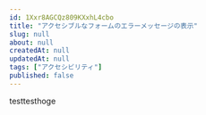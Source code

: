 ```yaml
---
id: 1Xxr8AGCQz809KXxhL4cbo
title: "アクセシブルなフォームのエラーメッセージの表示"
slug: null
about: null
createdAt: null
updatedAt: null
tags: ["アクセシビリティ"]
published: false
---
```

testtesthoge

